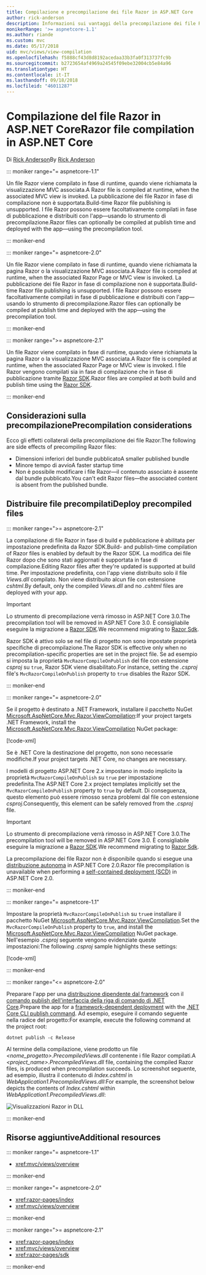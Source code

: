 ```yaml
---
title: Compilazione e precompilazione dei file Razor in ASP.NET Core
author: rick-anderson
description: Informazioni sui vantaggi della precompilazione dei file Razor e su come eseguire la precompilazione dei file Razor in un'app ASP.NET Core.
monikerRange: '>= aspnetcore-1.1'
ms.author: riande
ms.custom: mvc
ms.date: 05/17/2018
uid: mvc/views/view-compilation
ms.openlocfilehash: f5888cf43d8d8192acedaa33b3fa0f313737fc9b
ms.sourcegitcommit: b2723654af4969a24545f09ebe32004cb5e84a96
ms.translationtype: HT
ms.contentlocale: it-IT
ms.lasthandoff: 09/18/2018
ms.locfileid: "46011287"
---
```

# <a name="razor-file-compilation-in-aspnet-core"></a><span data-ttu-id="cfa53-103">Compilazione del file Razor in ASP.NET Core</span><span class="sxs-lookup"><span data-stu-id="cfa53-103">Razor file compilation in ASP.NET Core</span></span>

<span data-ttu-id="cfa53-104">Di [Rick Anderson](https://twitter.com/RickAndMSFT)</span><span class="sxs-lookup"><span data-stu-id="cfa53-104">By [Rick Anderson](https://twitter.com/RickAndMSFT)</span></span>

::: moniker range="= aspnetcore-1.1"

<span data-ttu-id="cfa53-105">Un file Razor viene compilato in fase di runtime, quando viene richiamata la visualizzazione MVC associata.</span><span class="sxs-lookup"><span data-stu-id="cfa53-105">A Razor file is compiled at runtime, when the associated MVC view is invoked.</span></span> <span data-ttu-id="cfa53-106">La pubblicazione dei file Razor in fase di compilazione non è supportata.</span><span class="sxs-lookup"><span data-stu-id="cfa53-106">Build-time Razor file publishing is unsupported.</span></span> <span data-ttu-id="cfa53-107">I file Razor possono essere facoltativamente compilati in fase di pubblicazione e distribuiti con l'app&mdash;usando lo strumento di precompilazione.</span><span class="sxs-lookup"><span data-stu-id="cfa53-107">Razor files can optionally be compiled at publish time and deployed with the app&mdash;using the precompilation tool.</span></span>

::: moniker-end

::: moniker range="= aspnetcore-2.0"

<span data-ttu-id="cfa53-108">Un file Razor viene compilato in fase di runtime, quando viene richiamata la pagina Razor o la visualizzazione MVC associata.</span><span class="sxs-lookup"><span data-stu-id="cfa53-108">A Razor file is compiled at runtime, when the associated Razor Page or MVC view is invoked.</span></span> <span data-ttu-id="cfa53-109">La pubblicazione dei file Razor in fase di compilazione non è supportata.</span><span class="sxs-lookup"><span data-stu-id="cfa53-109">Build-time Razor file publishing is unsupported.</span></span> <span data-ttu-id="cfa53-110">I file Razor possono essere facoltativamente compilati in fase di pubblicazione e distribuiti con l'app&mdash;usando lo strumento di precompilazione.</span><span class="sxs-lookup"><span data-stu-id="cfa53-110">Razor files can optionally be compiled at publish time and deployed with the app&mdash;using the precompilation tool.</span></span>

::: moniker-end

::: moniker range=">= aspnetcore-2.1"

<span data-ttu-id="cfa53-111">Un file Razor viene compilato in fase di runtime, quando viene richiamata la pagina Razor o la visualizzazione MVC associata.</span><span class="sxs-lookup"><span data-stu-id="cfa53-111">A Razor file is compiled at runtime, when the associated Razor Page or MVC view is invoked.</span></span> <span data-ttu-id="cfa53-112">I file Razor vengono compilati sia in fase di compilazione che in fase di pubblicazione tramite [Razor SDK](xref:razor-pages/sdk).</span><span class="sxs-lookup"><span data-stu-id="cfa53-112">Razor files are compiled at both build and publish time using the [Razor SDK](xref:razor-pages/sdk).</span></span>

::: moniker-end

## <a name="precompilation-considerations"></a><span data-ttu-id="cfa53-113">Considerazioni sulla precompilazione</span><span class="sxs-lookup"><span data-stu-id="cfa53-113">Precompilation considerations</span></span>

<span data-ttu-id="cfa53-114">Ecco gli effetti collaterali della precompilazione dei file Razor:</span><span class="sxs-lookup"><span data-stu-id="cfa53-114">The following are side effects of precompiling Razor files:</span></span>

* <span data-ttu-id="cfa53-115">Dimensioni inferiori del bundle pubblicato</span><span class="sxs-lookup"><span data-stu-id="cfa53-115">A smaller published bundle</span></span>
* <span data-ttu-id="cfa53-116">Minore tempo di avvio</span><span class="sxs-lookup"><span data-stu-id="cfa53-116">A faster startup time</span></span>
* <span data-ttu-id="cfa53-117">Non è possibile modificare i file Razor&mdash;il contenuto associato è assente dal bundle pubblicato.</span><span class="sxs-lookup"><span data-stu-id="cfa53-117">You can't edit Razor files&mdash;the associated content is absent from the published bundle.</span></span>

## <a name="deploy-precompiled-files"></a><span data-ttu-id="cfa53-118">Distribuire file precompilati</span><span class="sxs-lookup"><span data-stu-id="cfa53-118">Deploy precompiled files</span></span>

::: moniker range=">= aspnetcore-2.1"

<span data-ttu-id="cfa53-119">La compilazione di file Razor in fase di build e pubblicazione è abilitata per impostazione predefinita da Razor SDK.</span><span class="sxs-lookup"><span data-stu-id="cfa53-119">Build- and publish-time compilation of Razor files is enabled by default by the Razor SDK.</span></span> <span data-ttu-id="cfa53-120">La modifica dei file Razor dopo che sono stati aggiornati è supportata in fase di compilazione.</span><span class="sxs-lookup"><span data-stu-id="cfa53-120">Editing Razor files after they're updated is supported at build time.</span></span> <span data-ttu-id="cfa53-121">Per impostazione predefinita, con l'app viene distribuito solo il file *Views.dll* compilato. Non viene distribuito alcun file con estensione *cshtml*.</span><span class="sxs-lookup"><span data-stu-id="cfa53-121">By default, only the compiled *Views.dll* and no *.cshtml* files are deployed with your app.</span></span>

> [!IMPORTANT]
> <span data-ttu-id="cfa53-122">Lo strumento di precompilazione verrà rimosso in ASP.NET Core 3.0.</span><span class="sxs-lookup"><span data-stu-id="cfa53-122">The precompilation tool will be removed in ASP.NET Core 3.0.</span></span> <span data-ttu-id="cfa53-123">È consigliabile eseguire la migrazione a [Razor SDK](xref:razor-pages/sdk).</span><span class="sxs-lookup"><span data-stu-id="cfa53-123">We recommend migrating to [Razor Sdk](xref:razor-pages/sdk).</span></span>
>
> <span data-ttu-id="cfa53-124">Razor SDK è attivo solo se nel file di progetto non sono impostate proprietà specifiche di precompilazione.</span><span class="sxs-lookup"><span data-stu-id="cfa53-124">The Razor SDK is effective only when no precompilation-specific properties are set in the project file.</span></span> <span data-ttu-id="cfa53-125">Se ad esempio si imposta la proprietà `MvcRazorCompileOnPublish` del file con estensione *csproj* su `true`, Razor SDK viene disabilitato.</span><span class="sxs-lookup"><span data-stu-id="cfa53-125">For instance, setting the *.csproj* file's `MvcRazorCompileOnPublish` property to `true` disables the Razor SDK.</span></span>

::: moniker-end

::: moniker range="= aspnetcore-2.0"

<span data-ttu-id="cfa53-126">Se il progetto è destinato a .NET Framework, installare il pacchetto NuGet [Microsoft.AspNetCore.Mvc.Razor.ViewCompilation](https://www.nuget.org/packages/Microsoft.AspNetCore.Mvc.Razor.ViewCompilation/):</span><span class="sxs-lookup"><span data-stu-id="cfa53-126">If your project targets .NET Framework, install the [Microsoft.AspNetCore.Mvc.Razor.ViewCompilation](https://www.nuget.org/packages/Microsoft.AspNetCore.Mvc.Razor.ViewCompilation/) NuGet package:</span></span>

[!code-xml[](view-compilation/sample/DotNetFrameworkProject.csproj?name=snippet_ViewCompilationPackage)]

<span data-ttu-id="cfa53-127">Se è .NET Core la destinazione del progetto, non sono necessarie modifiche.</span><span class="sxs-lookup"><span data-stu-id="cfa53-127">If your project targets .NET Core, no changes are necessary.</span></span>

<span data-ttu-id="cfa53-128">I modelli di progetto ASP.NET Core 2.x impostano in modo implicito la proprietà `MvcRazorCompileOnPublish` su `true` per impostazione predefinita.</span><span class="sxs-lookup"><span data-stu-id="cfa53-128">The ASP.NET Core 2.x project templates implicitly set the `MvcRazorCompileOnPublish` property to `true` by default.</span></span> <span data-ttu-id="cfa53-129">Di conseguenza, questo elemento può essere rimosso senza problemi dal file con estensione *csproj*.</span><span class="sxs-lookup"><span data-stu-id="cfa53-129">Consequently, this element can be safely removed from the *.csproj* file.</span></span>

> [!IMPORTANT]
> <span data-ttu-id="cfa53-130">Lo strumento di precompilazione verrà rimosso in ASP.NET Core 3.0.</span><span class="sxs-lookup"><span data-stu-id="cfa53-130">The precompilation tool will be removed in ASP.NET Core 3.0.</span></span> <span data-ttu-id="cfa53-131">È consigliabile eseguire la migrazione a [Razor SDK](xref:razor-pages/sdk).</span><span class="sxs-lookup"><span data-stu-id="cfa53-131">We recommend migrating to [Razor Sdk](xref:razor-pages/sdk).</span></span>
>
> <span data-ttu-id="cfa53-132">La precompilazione dei file Razor non è disponibile quando si esegue una [distribuzione autonoma](/dotnet/core/deploying/#self-contained-deployments-scd) in ASP.NET Core 2.0.</span><span class="sxs-lookup"><span data-stu-id="cfa53-132">Razor file precompilation is unavailable when performing a [self-contained deployment (SCD)](/dotnet/core/deploying/#self-contained-deployments-scd) in ASP.NET Core 2.0.</span></span>

::: moniker-end

::: moniker range="= aspnetcore-1.1"

<span data-ttu-id="cfa53-133">Impostare la proprietà `MvcRazorCompileOnPublish` su `true`e installare il pacchetto NuGet [Microsoft.AspNetCore.Mvc.Razor.ViewCompilation](https://www.nuget.org/packages/Microsoft.AspNetCore.Mvc.Razor.ViewCompilation/).</span><span class="sxs-lookup"><span data-stu-id="cfa53-133">Set the `MvcRazorCompileOnPublish` property to `true`, and install the [Microsoft.AspNetCore.Mvc.Razor.ViewCompilation](https://www.nuget.org/packages/Microsoft.AspNetCore.Mvc.Razor.ViewCompilation/) NuGet package.</span></span> <span data-ttu-id="cfa53-134">Nell'esempio *.csproj* seguente vengono evidenziate queste impostazioni:</span><span class="sxs-lookup"><span data-stu-id="cfa53-134">The following *.csproj* sample highlights these settings:</span></span>

[!code-xml[](view-compilation/sample/MvcRazorCompileOnPublish.csproj?highlight=4,10)]

::: moniker-end

::: moniker range="<= aspnetcore-2.0"

<span data-ttu-id="cfa53-135">Preparare l'app per una [distribuzione dipendente dal framework](/dotnet/core/deploying/#framework-dependent-deployments-fdd) con il [comando publish dell'interfaccia della riga di comando di .NET Core](/dotnet/core/tools/dotnet-publish).</span><span class="sxs-lookup"><span data-stu-id="cfa53-135">Prepare the app for a [framework-dependent deployment](/dotnet/core/deploying/#framework-dependent-deployments-fdd) with the [.NET Core CLI publish command](/dotnet/core/tools/dotnet-publish).</span></span> <span data-ttu-id="cfa53-136">Ad esempio, eseguire il comando seguente nella radice del progetto:</span><span class="sxs-lookup"><span data-stu-id="cfa53-136">For example, execute the following command at the project root:</span></span>

```console
dotnet publish -c Release
```

<span data-ttu-id="cfa53-137">Al termine della compilazione, viene prodotto un file *<nome_progetto>.PrecompiledViews.dll* contenente i file Razor compilati.</span><span class="sxs-lookup"><span data-stu-id="cfa53-137">A *<project_name>.PrecompiledViews.dll* file, containing the compiled Razor files, is produced when precompilation succeeds.</span></span> <span data-ttu-id="cfa53-138">Lo screenshot seguente, ad esempio, illustra il contenuto di *Index.cshtml* in *WebApplication1.PrecompiledViews.dll*:</span><span class="sxs-lookup"><span data-stu-id="cfa53-138">For example, the screenshot below depicts the contents of *Index.cshtml* within *WebApplication1.PrecompiledViews.dll*:</span></span>

![Visualizzazioni Razor in DLL](view-compilation/_static/razor-views-in-dll.png)

::: moniker-end

## <a name="additional-resources"></a><span data-ttu-id="cfa53-140">Risorse aggiuntive</span><span class="sxs-lookup"><span data-stu-id="cfa53-140">Additional resources</span></span>

::: moniker range="= aspnetcore-1.1"

* <xref:mvc/views/overview>

::: moniker-end

::: moniker range="= aspnetcore-2.0"

* <xref:razor-pages/index>
* <xref:mvc/views/overview>

::: moniker-end

::: moniker range=">= aspnetcore-2.1"

* <xref:razor-pages/index>
* <xref:mvc/views/overview>
* <xref:razor-pages/sdk>

::: moniker-end
